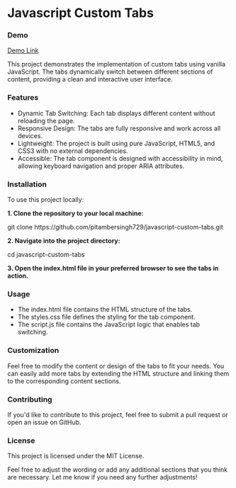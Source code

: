 # Javascript Custom Tabs

<h3>Demo</h3>
<p><a href="https://pitambersingh.com/javascript-plugins/javascript-custom-tabs/" target="_blank" rel="follow">Demo Link</a></p>

<p>This project demonstrates the implementation of custom tabs using vanilla JavaScript. The tabs dynamically switch between different sections of content, providing a clean and interactive user interface.</p>

<h3>Features</h3>
<ul>
	<li>Dynamic Tab Switching: Each tab displays different content without reloading the page.</li>
	<li>Responsive Design: The tabs are fully responsive and work across all devices.</li>
	<li>Lightweight: The project is built using pure JavaScript, HTML5, and CSS3 with no external dependencies.</li>
	<li>Accessible: The tab component is designed with accessibility in mind, allowing keyboard navigation and proper ARIA attributes.</li>
</ul>

<h3>Installation</h3>
<p>To use this project locally:</p>

<p><strong>1. Clone the repository to your local machine:</strong></p>
<p>git clone https://github.com/pitambersingh729/javascript-custom-tabs.git</p>

<p><strong>2. Navigate into the project directory:</strong></p>
<p>cd javascript-custom-tabs</p>

<p><strong>3. Open the index.html file in your preferred browser to see the tabs in action.</strong></p>

<h3>Usage</h3>
<ul>
	<li>The index.html file contains the HTML structure of the tabs.</li>
	<li>The styles.css file defines the styling for the tab component.</li>
	<li>The script.js file contains the JavaScript logic that enables tab switching.</li>
</ul>

<h3>Customization</h3>
<p>Feel free to modify the content or design of the tabs to fit your needs. You can easily add more tabs by extending the HTML structure and linking them to the corresponding content sections.</p>

<h3>Contributing</h3>
<p>If you'd like to contribute to this project, feel free to submit a pull request or open an issue on GitHub.</p>

<h3>License</h3>
<p>This project is licensed under the MIT License.</p>

<p>Feel free to adjust the wording or add any additional sections that you think are necessary. Let me know if you need any further adjustments!</p>